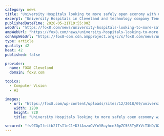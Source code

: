 ```yaml
---
category: news
title: "University Hospitals looking to more safely open economy with use of facial recognition COVID-19 testing"
excerpt: "University Hospitals in Cleveland and technology company TensorMark announced a partnership today that they say would allow for people to gather more safely."
publishedDateTime: 2020-05-21T19:55:00Z
webUrl: "https://fox8.com/news/university-hospitals-looking-to-more-safely-open-economy-with-use-of-facial-recognition-covid-19-testing/"
ampWebUrl: "https://fox8.com/news/university-hospitals-looking-to-more-safely-open-economy-with-use-of-facial-recognition-covid-19-testing/amp/"
cdnAmpWebUrl: "https://fox8-com.cdn.ampproject.org/c/s/fox8.com/news/university-hospitals-looking-to-more-safely-open-economy-with-use-of-facial-recognition-covid-19-testing/amp/"
type: article
quality: 42
heat: 42
published: false

provider:
  name: FOX8 Cleveland
  domain: fox8.com

topics:
  - Computer Vision
  - AI

images:
  - url: "https://fox8.com/wp-content/uploads/sites/12/2018/09/university-hospital.jpeg?w=1280&h=720&crop=1"
    width: 1280
    height: 720
    title: "University Hospitals looking to more safely open economy with use of facial recognition COVID-19 testing"

secured: "fs9ZOpIfeLtb21TsI1eC1+D3fAnzxOVYnYBuyhcn30pZC5S5TyBYViT3hD/0ZuaT3sJSlJfJLNqly4mkFAEHZF9pK4fyqQqwZtcHYA9Hjfm61wvyiHOyW5p2D/7PYeo7UG3emNnYvVqpeJNPbjyINjycP6WEgv/ZRpvgunleZtl6SJZR32f2bsXPPw9mM7f26dkFhy1idjrChG859m4girAmaZX0jzmQKz4DVh7ayjI/cQ0YERrZVobuatVNbn9MetilZpRyxdS/rCDp97dAySpdCjCVJg+wN+g+pgqjvkQ44e3rE9VweruPguNR2Y1Zuo8+UKgc4Lf8KRSpBs0eTPutDbqMxIZ1t3VhcK2/jnhAqBoNue10qynVfkM9+Z4BlTq4kkR1JAFE2gmosoFmwCUfLnt980lqMiCZnVmumvibbYYkniu4OHkhMIQ1/Wawpb8ST2IpPQQANYHD0KG2u8TKdA4/F+oInfU1L8UXYRA=;mW4BP90+0YgTxksg8Euz6A=="
---
```


